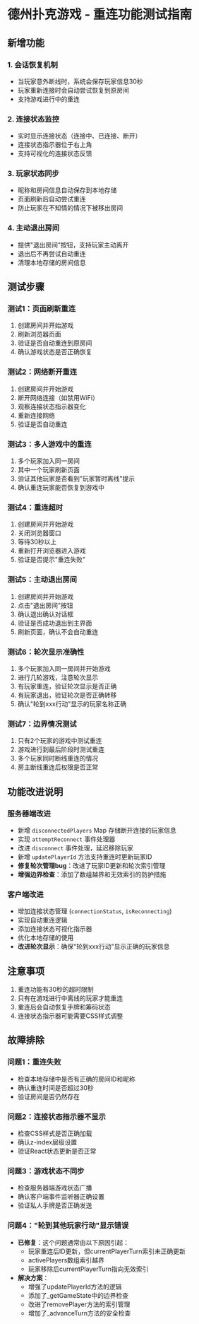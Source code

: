 # 德州扑克游戏 - 重连功能测试指南

## 新增功能

### 1. 会话恢复机制
- 当玩家意外断线时，系统会保存玩家信息30秒
- 玩家重新连接时会自动尝试恢复到原房间
- 支持游戏进行中的重连

### 2. 连接状态监控
- 实时显示连接状态（连接中、已连接、断开）
- 连接状态指示器位于右上角
- 支持可视化的连接状态反馈

### 3. 玩家状态同步
- 昵称和房间信息自动保存到本地存储
- 页面刷新后自动尝试重连
- 防止玩家在不知情的情况下被移出房间

### 4. 主动退出房间
- 提供"退出房间"按钮，支持玩家主动离开
- 退出后不再尝试自动重连
- 清理本地存储的房间信息

## 测试步骤

### 测试1：页面刷新重连
1. 创建房间并开始游戏
2. 刷新浏览器页面
3. 验证是否自动重连到原房间
4. 确认游戏状态是否正确恢复

### 测试2：网络断开重连
1. 创建房间并开始游戏
2. 断开网络连接（如禁用WiFi）
3. 观察连接状态指示器变化
4. 重新连接网络
5. 验证是否自动重连

### 测试3：多人游戏中的重连
1. 多个玩家加入同一房间
2. 其中一个玩家刷新页面
3. 验证其他玩家是否看到"玩家暂时离线"提示
4. 确认重连玩家能否恢复到游戏中

### 测试4：重连超时
1. 创建房间并开始游戏
2. 关闭浏览器窗口
3. 等待30秒以上
4. 重新打开浏览器进入游戏
5. 验证是否提示"重连失败"

### 测试5：主动退出房间
1. 创建房间并开始游戏
2. 点击"退出房间"按钮
3. 确认退出确认对话框
4. 验证是否成功退出到主界面
5. 刷新页面，确认不会自动重连

### 测试6：轮次显示准确性
1. 多个玩家加入同一房间并开始游戏
2. 进行几轮游戏，注意轮次显示
3. 有玩家重连，验证轮次显示是否正确
4. 有玩家退出，验证轮次是否正确转移
5. 确认"轮到xxx行动"显示的玩家名称正确

### 测试7：边界情况测试
1. 只有2个玩家的游戏中测试重连
2. 游戏进行到最后阶段时测试重连
3. 多个玩家同时断线重连的情况
4. 房主断线重连后权限是否正常

## 功能改进说明

### 服务器端改进
- 新增 `disconnectedPlayers` Map 存储断开连接的玩家信息
- 实现 `attemptReconnect` 事件处理器
- 改进 `disconnect` 事件处理，延迟移除玩家
- 新增 `updatePlayerId` 方法支持重连时更新玩家ID
- **修复轮次管理bug**：改进了玩家ID更新和轮次索引管理
- **增强边界检查**：添加了数组越界和无效索引的防护措施

### 客户端改进
- 增加连接状态管理 (`connectionStatus`, `isReconnecting`)
- 实现自动重连逻辑
- 添加连接状态可视化指示器
- 优化本地存储的使用
- **改进轮次显示**：确保"轮到xxx行动"显示正确的玩家信息

## 注意事项

1. 重连功能有30秒的超时限制
2. 只有在游戏进行中离线的玩家才能重连
3. 重连后会自动恢复手牌和筹码状态
4. 连接状态指示器可能需要CSS样式调整

## 故障排除

### 问题1：重连失败
- 检查本地存储中是否有正确的房间ID和昵称
- 确认重连时间是否超过30秒
- 验证房间是否仍然存在

### 问题2：连接状态指示器不显示
- 检查CSS样式是否正确加载
- 确认z-index层级设置
- 验证React状态更新是否正常

### 问题3：游戏状态不同步
- 检查服务器端游戏状态广播
- 确认客户端事件监听器正确设置
- 验证私人手牌是否正确发送

### 问题4："轮到其他玩家行动"显示错误
- **已修复**：这个问题通常由以下原因引起：
  - 玩家重连后ID更新，但currentPlayerTurn索引未正确更新
  - activePlayers数组索引越界
  - 玩家移除后currentPlayerTurn指向无效索引
- **解决方案**：
  - 增强了updatePlayerId方法的逻辑
  - 添加了_getGameState中的边界检查
  - 改进了removePlayer方法的索引管理
  - 增加了_advanceTurn方法的安全检查
